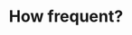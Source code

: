 ---
title: How frequent?
layout: revealjs-vocabulary
script: 
- always
- never
- almost always
- almost never
- sometimes
- usually
- generally
---